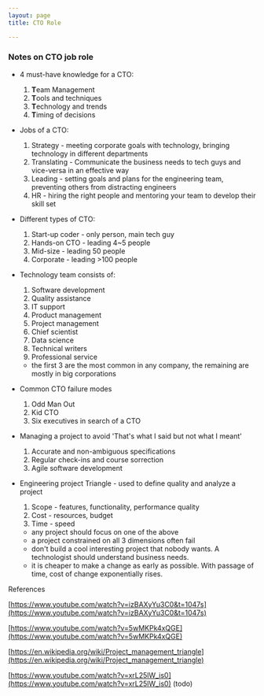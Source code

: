 ```yaml
---
layout: page 
title: CTO Role

---
```


### Notes on CTO job role

* 4 must-have knowledge for a CTO:
  1. **T**eam Management
  2. **T**ools and techniques
  3. **T**echnology and trends
  4. **T**iming of decisions

* Jobs of a CTO:
  1. Strategy - meeting corporate goals with technology, bringing technology in different departments
  2. Translating - Communicate the business needs to tech guys and vice-versa in an effective way
  3. Leading - setting goals and plans for the engineering team, preventing others from distracting engineers
  4. HR - hiring the right people and mentoring your team to develop their skill set

* Different types of CTO:
  1. Start-up coder - only person, main tech guy
  2. Hands-on CTO - leading 4~5 people
  3. Mid-size - leading 50 people
  4. Corporate - leading >100 people

* Technology team consists of:
  1. Software development
  2. Quality assistance
  3. IT support
  4. Product management
  5. Project management
  6. Chief scientist
  7. Data science
  8. Technical writers
  9. Professional service

  - the first 3 are the most common in any company, the remaining are mostly in big corporations

* Common CTO failure modes
  1. Odd Man Out
  2. Kid CTO
  3. Six executives in search of a CTO

* Managing a project to avoid 'That's what I said but not what I meant'
  1. Accurate and non-ambiguous specifications
  2. Regular check-ins and course sorrection
  3. Agile software development

* Engineering project Triangle - used to define quality and analyze a project
  1. Scope - features, functionality, performance quality
  2. Cost - resources, budget
  3. Time - speed
  
  - any project should focus on one of the above
  - a project constrained on all 3 dimensions often fail
  - don't build a cool interesting project that nobody wants. A technologist should understand business needs.
  - it is cheaper to make a change as early as possible. With passage of time, cost of change exponentially rises.
  
References

[https://www.youtube.com/watch?v=izBAXyYu3C0&t=1047s](https://www.youtube.com/watch?v=izBAXyYu3C0&t=1047s)

[https://www.youtube.com/watch?v=5wMKPk4xQGE](https://www.youtube.com/watch?v=5wMKPk4xQGE)

[https://en.wikipedia.org/wiki/Project_management_triangle](https://en.wikipedia.org/wiki/Project_management_triangle)

[https://www.youtube.com/watch?v=xrL25lW_is0](https://www.youtube.com/watch?v=xrL25lW_is0) (todo)
